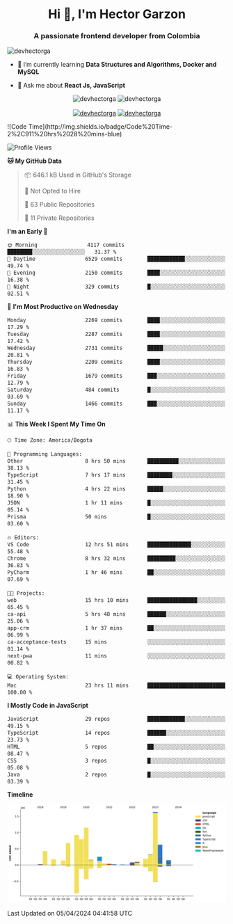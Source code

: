 <h1 align="center">Hi 👋, I'm Hector Garzon</h1>
<h3 align="center">A passionate frontend developer from Colombia</h3>

<p align="left"> <img src="https://komarev.com/ghpvc/?username=devhectorga" alt="devhectorga" /> </p>

- 🌱 I’m currently learning **Data Structures and Algorithms, Docker and MySQL**

- 💬 Ask me about **React Js, JavaScript**

<p align="center"> <img src="https://github-readme-stats.vercel.app/api?username=devhectorga&count_private=true&show_icons=true" alt="devhectorga" /> <img src="https://github-readme-stats.vercel.app/api/top-langs/?username=devhectorga&layout=compact" alt="devhectorga" /></p>

<p align="center">
<a href="https://twitter.com/devhectorga" target="blank"><img align="center" src="https://cdn.jsdelivr.net/npm/simple-icons@3.0.1/icons/twitter.svg" alt="devhectorga" height="20" width="20" /></a>
<a href="https://linkedin.com/in/devhectorga" target="blank"><img align="center" src="https://cdn.jsdelivr.net/npm/simple-icons@3.0.1/icons/linkedin.svg" alt="devhectorga" height="20" width="20" /></a>
</p>
<!--START_SECTION:waka-->
![Code Time](http://img.shields.io/badge/Code%20Time-2%2C911%20hrs%2028%20mins-blue)

![Profile Views](http://img.shields.io/badge/Profile%20Views-0-blue)

**🐱 My GitHub Data** 

> 📦 646.1 kB Used in GitHub's Storage 
 > 
> 🚫 Not Opted to Hire
 > 
> 📜 63 Public Repositories 
 > 
> 🔑 11 Private Repositories 
 > 
**I'm an Early 🐤** 

```text
🌞 Morning                4117 commits        ████████░░░░░░░░░░░░░░░░░   31.37 % 
🌆 Daytime                6529 commits        ████████████░░░░░░░░░░░░░   49.74 % 
🌃 Evening                2150 commits        ████░░░░░░░░░░░░░░░░░░░░░   16.38 % 
🌙 Night                  329 commits         █░░░░░░░░░░░░░░░░░░░░░░░░   02.51 % 
```
📅 **I'm Most Productive on Wednesday** 

```text
Monday                   2269 commits        ████░░░░░░░░░░░░░░░░░░░░░   17.29 % 
Tuesday                  2287 commits        ████░░░░░░░░░░░░░░░░░░░░░   17.42 % 
Wednesday                2731 commits        █████░░░░░░░░░░░░░░░░░░░░   20.81 % 
Thursday                 2209 commits        ████░░░░░░░░░░░░░░░░░░░░░   16.83 % 
Friday                   1679 commits        ███░░░░░░░░░░░░░░░░░░░░░░   12.79 % 
Saturday                 484 commits         █░░░░░░░░░░░░░░░░░░░░░░░░   03.69 % 
Sunday                   1466 commits        ███░░░░░░░░░░░░░░░░░░░░░░   11.17 % 
```


📊 **This Week I Spent My Time On** 

```text
🕑︎ Time Zone: America/Bogota

💬 Programming Languages: 
Other                    8 hrs 50 mins       ██████████░░░░░░░░░░░░░░░   38.13 % 
TypeScript               7 hrs 17 mins       ████████░░░░░░░░░░░░░░░░░   31.45 % 
Python                   4 hrs 22 mins       █████░░░░░░░░░░░░░░░░░░░░   18.90 % 
JSON                     1 hr 11 mins        █░░░░░░░░░░░░░░░░░░░░░░░░   05.14 % 
Prisma                   50 mins             █░░░░░░░░░░░░░░░░░░░░░░░░   03.60 % 

🔥 Editors: 
VS Code                  12 hrs 51 mins      ██████████████░░░░░░░░░░░   55.48 % 
Chrome                   8 hrs 32 mins       █████████░░░░░░░░░░░░░░░░   36.83 % 
PyCharm                  1 hr 46 mins        ██░░░░░░░░░░░░░░░░░░░░░░░   07.69 % 

🐱‍💻 Projects: 
web                      15 hrs 10 mins      ████████████████░░░░░░░░░   65.45 % 
ca-api                   5 hrs 48 mins       ██████░░░░░░░░░░░░░░░░░░░   25.06 % 
app-crm                  1 hr 37 mins        ██░░░░░░░░░░░░░░░░░░░░░░░   06.99 % 
ca-acceptance-tests      15 mins             ░░░░░░░░░░░░░░░░░░░░░░░░░   01.14 % 
next-pwa                 11 mins             ░░░░░░░░░░░░░░░░░░░░░░░░░   00.82 % 

💻 Operating System: 
Mac                      23 hrs 11 mins      █████████████████████████   100.00 % 
```

**I Mostly Code in JavaScript** 

```text
JavaScript               29 repos            ████████████░░░░░░░░░░░░░   49.15 % 
TypeScript               14 repos            ██████░░░░░░░░░░░░░░░░░░░   23.73 % 
HTML                     5 repos             ██░░░░░░░░░░░░░░░░░░░░░░░   08.47 % 
CSS                      3 repos             █░░░░░░░░░░░░░░░░░░░░░░░░   05.08 % 
Java                     2 repos             █░░░░░░░░░░░░░░░░░░░░░░░░   03.39 % 
```



**Timeline**

![Lines of Code chart](https://raw.githubusercontent.com/devHectorGa/devHectorGa/master/assets/bar_graph.png)


 Last Updated on 05/04/2024 04:41:58 UTC
<!--END_SECTION:waka-->
